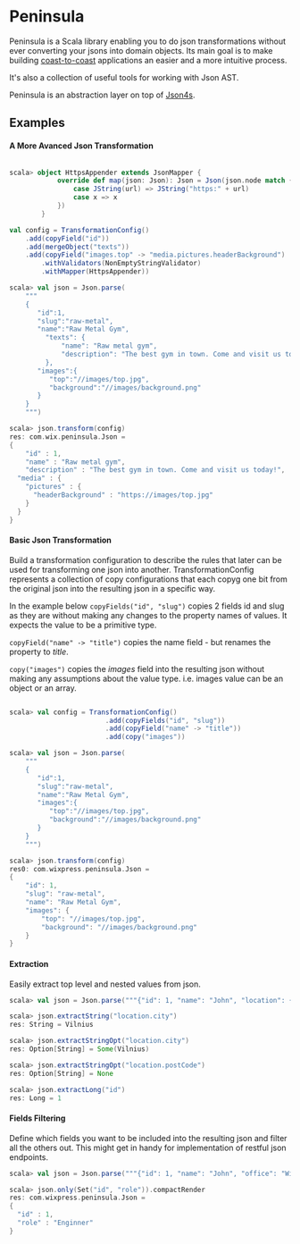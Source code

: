 # Peninsula
Peninsula is a Scala library enabling you to do json transformations without ever converting your jsons into domain objects. Its main goal is to make building [coast-to-coast](http://mandubian.com/2013/01/13/JSON-Coast-to-Coast/) applications an easier and a more intuitive process.

It's also a collection of useful tools for working with Json AST.

Peninsula is an abstraction layer on top of [Json4s](https://github.com/json4s/json4s).

## Examples

#### A More Avanced Json Transformation
```scala

scala> object HttpsAppender extends JsonMapper {
			override def map(json: Json): Json = Json(json.node match {
				case JString(url) => JString("https:" + url)
				case x => x
			})
		}

val config = TransformationConfig()
	.add(copyField("id"))
	.add(mergeObject("texts"))
	.add(copyField("images.top" -> "media.pictures.headerBackground")
		.withValidators(NonEmptyStringValidator)
		.withMapper(HttpsAppender))

scala> val json = Json.parse(
	"""
	{  
	   "id":1,
	   "slug":"raw-metal",
	   "name":"Raw Metal Gym",
		 "texts": {
			 "name": "Raw metal gym",
			 "description": "The best gym in town. Come and visit us today!"
		 },
	   "images":{  
	      "top":"//images/top.jpg",
	      "background":"//images/background.png"
	   }
	}
	""")

scala> json.transform(config)
res: com.wix.peninsula.Json =
{
	"id" : 1,
	"name" : "Raw metal gym",
	"description" : "The best gym in town. Come and visit us today!",
  "media" : {
    "pictures" : {
      "headerBackground" : "https://images/top.jpg"
    }
  }
}
```
#### Basic Json Transformation
Build a transformation configuration to describe the rules that later can be used
for transforming one json into another. TransformationConfig represents a collection
of copy configurations that each copyg one bit from the original json into the resulting json in a specific way.

In the example below `copyFields("id", "slug")` copies 2 fields id and slug as they are without making any changes to the property names of values. It expects the value to be a primitive type.

`copyField("name" -> "title")` copies the name field - but renames the property to *title*.

`copy("images")` copies the *images* field into the resulting json without making any assumptions about the value type. i.e. images value can be an object or an array.

```scala

scala> val config = TransformationConfig()
						.add(copyFields("id", "slug"))
						.add(copyField("name" -> "title"))
						.add(copy("images"))

scala> val json = Json.parse(
	"""
	{  
	   "id":1,
	   "slug":"raw-metal",
	   "name":"Raw Metal Gym",
	   "images":{  
	      "top":"//images/top.jpg",
	      "background":"//images/background.png"
	   }
	}
	""")

scala> json.transform(config)
res0: com.wixpress.peninsula.Json =
{
	"id": 1,
	"slug": "raw-metal",
	"name": "Raw Metal Gym",
	"images": {
		"top": "//images/top.jpg",
		"background": "//images/background.png"
	}
}
```




#### Extraction
Easily extract top level and nested values from json.

```scala
scala> val json = Json.parse("""{"id": 1, "name": "John", "location": {"city": "Vilnius", "country": "LT"}}""")

scala> json.extractString("location.city")
res: String = Vilnius

scala> json.extractStringOpt("location.city")
res: Option[String] = Some(Vilnius)

scala> json.extractStringOpt("location.postCode")
res: Option[String] = None

scala> json.extractLong("id")
res: Long = 1
```

#### Fields Filtering
Define which fields you want to be included into the resulting json and filter all the others out.
This might get in handy for implementation of restful json endpoints.

```scala
scala> val json = Json.parse("""{"id": 1, "name": "John", "office": "Wix Townhall", "role": "Engineer"}""")

scala> json.only(Set("id", "role")).compactRender
res: com.wixpress.peninsula.Json =
{
  "id" : 1,
  "role" : "Enginner"
}
```
